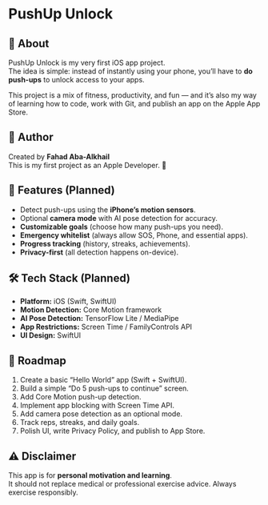 # PushUp Unlock

## 📱 About
PushUp Unlock is my very first iOS app project.  
The idea is simple: instead of instantly using your phone, you’ll have to **do push-ups** to unlock access to your apps.  

This project is a mix of fitness, productivity, and fun — and it’s also my way of learning how to code, work with Git, and publish an app on the Apple App Store.

## 👤 Author
Created by **Fahad Aba-Alkhail**  
This is my first project as an Apple Developer. 🚀

## 🚀 Features (Planned)
- Detect push-ups using the **iPhone’s motion sensors**.
- Optional **camera mode** with AI pose detection for accuracy.
- **Customizable goals** (choose how many push-ups you need).
- **Emergency whitelist** (always allow SOS, Phone, and essential apps).
- **Progress tracking** (history, streaks, achievements).
- **Privacy-first** (all detection happens on-device).

## 🛠️ Tech Stack (Planned)
- **Platform:** iOS (Swift, SwiftUI)  
- **Motion Detection:** Core Motion framework  
- **AI Pose Detection:** TensorFlow Lite / MediaPipe  
- **App Restrictions:** Screen Time / FamilyControls API  
- **UI Design:** SwiftUI  

## 🎯 Roadmap
1. Create a basic “Hello World” app (Swift + SwiftUI).
2. Build a simple “Do 5 push-ups to continue” screen.
3. Add Core Motion push-up detection.
4. Implement app blocking with Screen Time API.
5. Add camera pose detection as an optional mode.
6. Track reps, streaks, and daily goals.
7. Polish UI, write Privacy Policy, and publish to App Store.

## ⚠️ Disclaimer
This app is for **personal motivation and learning**.  
It should not replace medical or professional exercise advice. Always exercise responsibly.
